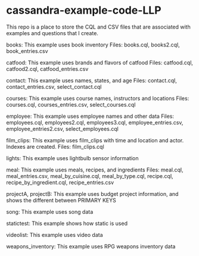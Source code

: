 cassandra-example-code-LLP
==========================

This repo is a place to store the CQL and CSV files that are associated with examples and questions that I create.

books: This example uses book inventory
  Files: books.cql, books2.cql, book_entries.csv
  
catfood: This example uses brands and flavors of catfood 
  Files: catfood.cql, catfood2.cql, catfood_entries.csv
  
contact: This example uses names, states, and age
  Files: contact.cql, contact_entries.csv, select_contact.cql
  
courses: This example uses course names, instructors and locations
  Files: courses.cql, courses_entries.csv, select_courses.cql
  
employee: This example uses employee names and other data
  Files: employees.cql, employees2.cql, employees3.cql, employee_entries.csv, employee_entries2.csv, select_employees.cql
  
film_clips: This example uses film_clips with time and location and actor. Indexes are created.
  Files: film_clips.cql
  
lights: This example uses lightbulb sensor information

meal: This example uses meals, recipes, and ingredients
  Files: meal.cql, meal_entries.csv, meal_by_cuisine.cql, meal_by_type.cql, recipe.cql, recipe_by_ingredient.cql, recipe_entries.csv

projectA, projectB: This example uses budget project information, and shows the different between PRIMARY KEYS

song: This example uses song data

statictest: This example shows how static is used

videolist: This example uses video data

weapons_inventory: This example uses RPG weapons inventory data
